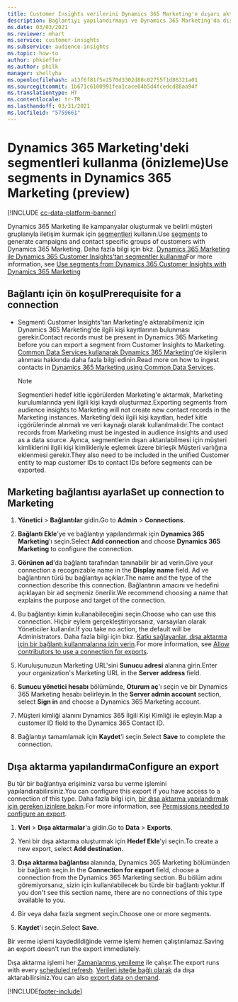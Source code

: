 ```yaml
---
title: Customer Insights verilerini Dynamics 365 Marketing'e dışarı aktarma
description: Bağlantıyı yapılandırmayı ve Dynamics 365 Marketing'da dışa aktarmayı öğrenin.
ms.date: 03/03/2021
ms.reviewer: mhart
ms.service: customer-insights
ms.subservice: audience-insights
ms.topic: how-to
author: phkieffer
ms.author: philk
manager: shellyha
ms.openlocfilehash: a13f6f81f5e2570d3302d88c02755f1d86321a01
ms.sourcegitcommit: 1b671c6100991fea1cace04b5d4fcedcd88aa94f
ms.translationtype: HT
ms.contentlocale: tr-TR
ms.lasthandoff: 03/31/2021
ms.locfileid: "5759661"
---
```

# <a name="use-segments-in-dynamics-365-marketing-preview"></a><span data-ttu-id="3f66b-103">Dynamics 365 Marketing'deki segmentleri kullanma (önizleme)</span><span class="sxs-lookup"><span data-stu-id="3f66b-103">Use segments in Dynamics 365 Marketing (preview)</span></span>

[!INCLUDE [cc-data-platform-banner](../includes/cc-data-platform-banner.md)]

<span data-ttu-id="3f66b-104">Dynamics 365 Marketing ile kampanyalar oluşturmak ve belirli müşteri gruplarıyla iletişim kurmak için [segmentleri](segments.md) kullanın.</span><span class="sxs-lookup"><span data-stu-id="3f66b-104">Use [segments](segments.md) to generate campaigns and contact specific groups of customers with Dynamics 365 Marketing.</span></span> <span data-ttu-id="3f66b-105">Daha fazla bilgi için bkz. [Dynamics 365 Marketing ile Dynamics 365 Customer Insights'tan segmentler kullanma](/dynamics365/marketing/customer-insights-segments)</span><span class="sxs-lookup"><span data-stu-id="3f66b-105">For more information, see [Use segments from Dynamics 365 Customer Insights with Dynamics 365 Marketing](/dynamics365/marketing/customer-insights-segments)</span></span>

## <a name="prerequisite-for-a-connection"></a><span data-ttu-id="3f66b-106">Bağlantı için ön koşul</span><span class="sxs-lookup"><span data-stu-id="3f66b-106">Prerequisite for a connection</span></span>

- <span data-ttu-id="3f66b-107">Segmenti Customer Insights'tan Marketing'e aktarabilmeniz için Dynamics 365 Marketing'de ilgili kişi kayıtlarının bulunması gerekir.</span><span class="sxs-lookup"><span data-stu-id="3f66b-107">Contact records must be present in Dynamics 365 Marketing before you can export a segment from Customer Insights to Marketing.</span></span> <span data-ttu-id="3f66b-108">[Common Data Services kullanarak Dynamics 365 Marketing](connect-power-query.md)'de kişilerin alınması hakkında daha fazla bilgi edinin.</span><span class="sxs-lookup"><span data-stu-id="3f66b-108">Read more on how to ingest contacts in [Dynamics 365 Marketing using Common Data Services](connect-power-query.md).</span></span>

  > [!NOTE]
  > <span data-ttu-id="3f66b-109">Segmentleri hedef kitle içgörülerden Marketing'e aktarmak, Marketing kurulumlarında yeni ilgili kişi kaydı oluşturmaz.</span><span class="sxs-lookup"><span data-stu-id="3f66b-109">Exporting segments from audience insights to Marketing will not create new contact records in the Marketing instances.</span></span> <span data-ttu-id="3f66b-110">Marketing'deki ilgili kişi kayıtları, hedef kitle içgörülerinde alınmalı ve veri kaynağı olarak kullanılmalıdır.</span><span class="sxs-lookup"><span data-stu-id="3f66b-110">The contact records from Marketing must be ingested in audience insights and used as a data source.</span></span> <span data-ttu-id="3f66b-111">Ayrıca, segmentlerin dışarı aktarılabilmesi için müşteri kimliklerini ilgili kişi kimlikleriyle eşlemek üzere birleşik Müşteri varlığına eklenmesi gerekir.</span><span class="sxs-lookup"><span data-stu-id="3f66b-111">They also need to be included in the unified Customer entity to map customer IDs to contact IDs before segments can be exported.</span></span>

## <a name="set-up-connection-to-marketing"></a><span data-ttu-id="3f66b-112">Marketing bağlantısı ayarla</span><span class="sxs-lookup"><span data-stu-id="3f66b-112">Set up connection to Marketing</span></span>

1. <span data-ttu-id="3f66b-113">**Yönetici** > **Bağlantılar** gidin.</span><span class="sxs-lookup"><span data-stu-id="3f66b-113">Go to **Admin** > **Connections**.</span></span>

1. <span data-ttu-id="3f66b-114">**Bağlantı Ekle**'ye ve bağlantıyı yapılandırmak için **Dynamics 365 Marketing**'ı seçin.</span><span class="sxs-lookup"><span data-stu-id="3f66b-114">Select **Add connection** and choose **Dynamics 365 Marketing** to configure the connection.</span></span>

1. <span data-ttu-id="3f66b-115">**Görünen ad**'da bağlantı tarafından tanınabilir bir ad verin.</span><span class="sxs-lookup"><span data-stu-id="3f66b-115">Give your connection a recognizable name in the **Display name** field.</span></span> <span data-ttu-id="3f66b-116">Ad ve bağlantının türü bu bağlantıyı açıklar.</span><span class="sxs-lookup"><span data-stu-id="3f66b-116">The name and the type of the connection describe this connection.</span></span> <span data-ttu-id="3f66b-117">Bağlantının amacını ve hedefini açıklayan bir ad seçmeniz önerilir.</span><span class="sxs-lookup"><span data-stu-id="3f66b-117">We recommend choosing a name that explains the purpose and target of the connection.</span></span>

1. <span data-ttu-id="3f66b-118">Bu bağlantıyı kimin kullanabileceğini seçin.</span><span class="sxs-lookup"><span data-stu-id="3f66b-118">Choose who can use this connection.</span></span> <span data-ttu-id="3f66b-119">Hiçbir eylem gerçekleştiriyorsanız, varsayılan olarak Yöneticiler kullanılır.</span><span class="sxs-lookup"><span data-stu-id="3f66b-119">If you take no action, the default will be Administrators.</span></span> <span data-ttu-id="3f66b-120">Daha fazla bilgi için bkz. [Katkı sağlayanlar, dışa aktarma için bir bağlantı kullanmalarına izin verin](connections.md#allow-contributors-to-use-a-connection-for-exports).</span><span class="sxs-lookup"><span data-stu-id="3f66b-120">For more information, see [Allow contributors to use a connection for exports](connections.md#allow-contributors-to-use-a-connection-for-exports).</span></span>

1. <span data-ttu-id="3f66b-121">Kuruluşunuzun Marketing URL'sini **Sunucu adresi** alanına girin.</span><span class="sxs-lookup"><span data-stu-id="3f66b-121">Enter your organization's Marketing URL in the **Server address** field.</span></span>

1. <span data-ttu-id="3f66b-122">**Sunucu yönetici hesabı** bölümünde, **Oturum aç**'ı seçin ve bir Dynamics 365 Marketing hesabı belirleyin.</span><span class="sxs-lookup"><span data-stu-id="3f66b-122">In the **Server admin account** section, select **Sign in** and choose a Dynamics 365 Marketing account.</span></span>

1. <span data-ttu-id="3f66b-123">Müşteri kimliği alanını Dynamics 365 İlgili Kişi Kimliği ile eşleyin.</span><span class="sxs-lookup"><span data-stu-id="3f66b-123">Map a customer ID field to the Dynamics 365 Contact ID.</span></span>

1. <span data-ttu-id="3f66b-124">Bağlantıyı tamamlamak için **Kaydet**'i seçin.</span><span class="sxs-lookup"><span data-stu-id="3f66b-124">Select **Save** to complete the connection.</span></span> 

## <a name="configure-an-export"></a><span data-ttu-id="3f66b-125">Dışa aktarma yapılandırma</span><span class="sxs-lookup"><span data-stu-id="3f66b-125">Configure an export</span></span>

<span data-ttu-id="3f66b-126">Bu tür bir bağlantıya erişiminiz varsa bu verme işlemini yapılandırabilirsiniz.</span><span class="sxs-lookup"><span data-stu-id="3f66b-126">You can configure this export if you have access to a connection of this type.</span></span> <span data-ttu-id="3f66b-127">Daha fazla bilgi için, [bir dışa aktarma yapılandırmak için gereken izinlere bakın](export-destinations.md#set-up-a-new-export).</span><span class="sxs-lookup"><span data-stu-id="3f66b-127">For more information, see [Permissions needed to configure an export](export-destinations.md#set-up-a-new-export).</span></span>

1. <span data-ttu-id="3f66b-128">**Veri** > **Dışa aktarmalar**'a gidin.</span><span class="sxs-lookup"><span data-stu-id="3f66b-128">Go to **Data** > **Exports**.</span></span>

1. <span data-ttu-id="3f66b-129">Yeni bir dışa aktarma oluşturmak için **Hedef Ekle**'yi seçin.</span><span class="sxs-lookup"><span data-stu-id="3f66b-129">To create a new export, select **Add destination**.</span></span>

1. <span data-ttu-id="3f66b-130">**Dışa aktarma bağlantısı** alanında, Dynamics 365 Marketing bölümünden bir bağlantı seçin.</span><span class="sxs-lookup"><span data-stu-id="3f66b-130">In the **Connection for export** field, choose a connection from the Dynamics 365 Marketing section.</span></span> <span data-ttu-id="3f66b-131">Bu bölüm adını göremiyorsanız, sizin için kullanılabilecek bu türde bir bağlantı yoktur.</span><span class="sxs-lookup"><span data-stu-id="3f66b-131">If you don't see this section name, there are no connections of this type available to you.</span></span>

1. <span data-ttu-id="3f66b-132">Bir veya daha fazla segment seçin.</span><span class="sxs-lookup"><span data-stu-id="3f66b-132">Choose one or more segments.</span></span>

1. <span data-ttu-id="3f66b-133">**Kaydet**'i seçin.</span><span class="sxs-lookup"><span data-stu-id="3f66b-133">Select **Save**.</span></span>

<span data-ttu-id="3f66b-134">Bir verme işlemi kaydedildiğinde verme işlemi hemen çalıştırılamaz.</span><span class="sxs-lookup"><span data-stu-id="3f66b-134">Saving an export doesn't run the export immediately.</span></span>

<span data-ttu-id="3f66b-135">Dışa aktarma işlemi her [Zamanlanmış yenileme](system.md#schedule-tab) ile çalışır.</span><span class="sxs-lookup"><span data-stu-id="3f66b-135">The export runs with every [scheduled refresh](system.md#schedule-tab).</span></span> <span data-ttu-id="3f66b-136">[Verileri isteğe bağlı olarak](export-destinations.md#run-exports-on-demand) da dışa aktarabilirsiniz.</span><span class="sxs-lookup"><span data-stu-id="3f66b-136">You can also [export data on demand](export-destinations.md#run-exports-on-demand).</span></span> 

[!INCLUDE[footer-include](../includes/footer-banner.md)]
